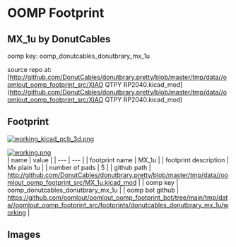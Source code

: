 # OOMP Footprint  
## MX_1u  by DonutCables  
  
oomp key: oomp_donutcables_donutbrary_mx_1u  
  
source repo at: [http://github.com/DonutCables/donutbrary.pretty/blob/master/tmp/data//oomlout_oomp_footprint_src/XIAO QTPY RP2040.kicad_mod](http://github.com/DonutCables/donutbrary.pretty/blob/master/tmp/data//oomlout_oomp_footprint_src/XIAO QTPY RP2040.kicad_mod)  
## Footprint  
  
[![working_kicad_pcb_3d.png](working_kicad_pcb_3d_600.png)](working_kicad_pcb_3d.png)  
  
[![working.png](working_600.png)](working.png)  
| name | value | 
| --- | --- | 
| footprint name | MX_1u | 
| footprint description | Mx plain 1u | 
| number of pads | 5 | 
| github path | http://github.com/DonutCables/donutbrary.pretty/blob/master/tmp/data//oomlout_oomp_footprint_src/MX_1u.kicad_mod | 
| oomp key | oomp_donutcables_donutbrary_mx_1u | 
| oomp bot github | https://github.com/oomlout/oomlout_oomp_footprint_bot/tree/main/tmp/data//oomlout_oomp_footprint_src/footprints/donutcables_donutbrary_mx_1u/working | 
## Images  
